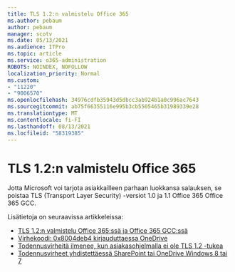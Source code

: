 ```yaml
---
title: TLS 1.2:n valmistelu Office 365
ms.author: pebaum
author: pebaum
manager: scotv
ms.date: 05/13/2021
ms.audience: ITPro
ms.topic: article
ms.service: o365-administration
ROBOTS: NOINDEX, NOFOLLOW
localization_priority: Normal
ms.custom:
- "11220"
- "9006570"
ms.openlocfilehash: 34976cdfb35943d5dbcc3ab924b1a0c996ac7643
ms.sourcegitcommit: ab75f66355116e995b3cb5505465b31989339e28
ms.translationtype: MT
ms.contentlocale: fi-FI
ms.lasthandoff: 08/13/2021
ms.locfileid: "58319385"
---
```

# <a name="preparing-for-tls-12-in-office-365"></a>TLS 1.2:n valmistelu Office 365

Jotta Microsoft voi tarjota asiakkailleen parhaan luokkansa salauksen, se poistaa TLS (Transport Layer Security) -versiot 1.0 ja 1.1 Office 365 Office 365 GCC. 

Lisätietoja on seuraavissa artikkeleissa:

- [TLS 1.2:n valmistelu Office 365:ssä ja Office 365 GCC:ssä](https://docs.microsoft.com/microsoft-365/compliance/prepare-tls-1.2-in-office-365)
- [Virhekoodi: 0x8004deb4 kirjauduttaessa OneDrive](https://support.microsoft.com/office/error-code-0x8004deb4-when-signing-in-to-onedrive-e8a8d97c-a87e-4dda-a67e-bae4fef05dcb)
- [Todennusvirheitä ilmenee, kun asiakasohjelmalla ei ole TLS 1.2 -tukea](https://docs.microsoft.com/sharepoint/troubleshoot/administration/authentication-errors-tls12-support)
- [Todennusvirheet yhdistettäessä SharePoint tai OneDrive Windows 8 tai 7](https://docs.microsoft.com/sharepoint/troubleshoot/administration/authentication-errors-windows7)